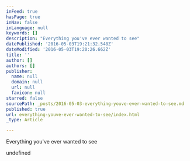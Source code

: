 ```yaml
---
inFeed: true
hasPage: true
inNav: false
inLanguage: null
keywords: []
description: "Everything you've ever wanted to see"
datePublished: '2016-05-03T19:21:32.548Z'
dateModified: '2016-05-03T19:20:26.662Z'
title: ''
author: []
authors: []
publisher:
  name: null
  domain: null
  url: null
  favicon: null
starred: false
sourcePath: _posts/2016-05-03-everything-youve-ever-wanted-to-see.md
published: true
url: everything-youve-ever-wanted-to-see/index.html
_type: Article

---
```

Everything you've ever wanted to see

undefined